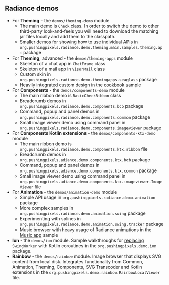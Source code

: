 ## Radiance demos

* For **Theming** - the `demos/theming-demo` module
  * The main demo is `Check` class. In order to switch the demo to other third-party look-and-feels you will need to download the matching jar files locally and add them to the classpath.
  * Smaller demos for showing how to use individual APIs in `org.pushingpixels.radiance.demo.theming.main.samples.theming.api` package
* For **Theming**, advanced - the `demos/theming-apps` module
  * Skeleton of a chat app in `ChatFrame` class
  * Skeleton of a mail app in `VisorMail` class
  * Custom skin in `org.pushingpixels.radiance.demo.themingapps.seaglass` package
  * Heavily integrated custom design in the [cookbook](theming/cookbook/cookbook.md) sample
* For **Components** - the `demos/components-demo` module
  * The main ribbon demo is `BasicCheckRibbon` class
  * Breadcrumb demos in `org.pushingpixels.radiance.demo.components.bcb` package
  * Command, popup and panel demos in `org.pushingpixels.radiance.demo.components.common` package
  * Small image viewer demo using command panel in `org.pushingpixels.radiance.demo.components.imageviewer` package
* For **Components Kotlin extensions** - the `demos/components-ktx-demo` module
  * The main ribbon demo is `org.pushingpixels.radiance.demo.components.ktx.ribbon` file
  * Breadcrumb demos in `org.pushingpixels.adiance.demo.components.ktx.bcb` package
  * Command, popup and panel demos in `org.pushingpixels.adiance.demo.components.ktx.common` package
  * Small image viewer demo using command panel in `org.pushingpixels.adiance.demo.components.ktx.imageviewer.ImageViewer` file
* For **Animation** - the `demos/animation-demo` module
  * Simple API usage in `org.pushingpixels.radiance.demo.animation` package
  * More complex samples in `org.pushingpixels.radiance.demo.animation.swing` package
  * Experimenting with splines in `org.pushingpixels.radiance.demo.animation.swing.tracker` package
  * Music browser with heavy usage of Radiance animations in the [Music app](animation/musicapp/overview.md) sample
* **Ion** - the `demos/ion` module. Sample walkthroughs for [replacing](https://www.pushing-pixels.org/2018/08/07/replacing-swingworker-with-kotlin-coroutines.html) `SwingWorker` with Kotlin coroutines in the `org.pushingpixels.demo.ion` package.
* **Rainbow** - the `demos/rainbow` module. Image browser that displays SVG content from local disk. Integrates functionality from Common, Animation, Theming, Components, SVG Transcoder and Kotlin extensions in the `org.pushingpixels.demo.rainbow.RainbowLocalViewer` file.
